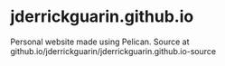 # jderrickguarin.github.io
Personal website made using Pelican. Source at github.io/jderrickguarin/jderrickguarin.github.io-source
